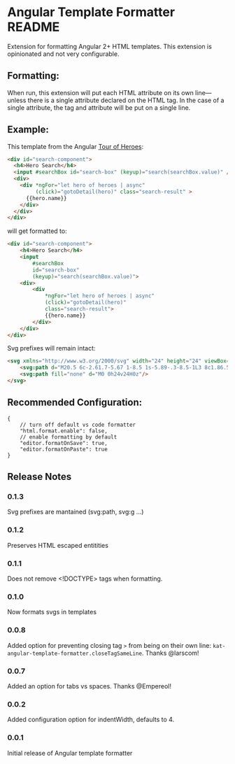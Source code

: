 # Angular Template Formatter README

Extension for formatting Angular 2+ HTML templates. This extension is opinionated and not very configurable.

## Formatting:

When run, this extension will put each HTML attribute on its own line—unless there is a single attribute declared on the HTML tag. In the case of a single attribute, the tag and attribute will be put on a single line.

## Example:

This template from the Angular [Tour of Heroes](https://github.com/johnpapa/angular-tour-of-heroes/blob/master/src/app/hero-search.component.html):

```html
<div id="search-component">
  <h4>Hero Search</h4>
  <input #searchBox id="search-box" (keyup)="search(searchBox.value)" />
  <div>
    <div *ngFor="let hero of heroes | async"
         (click)="gotoDetail(hero)" class="search-result" >
      {{hero.name}}
    </div>
  </div>
</div>
```

will get formatted to:

```html
<div id="search-component">
    <h4>Hero Search</h4>
    <input
        #searchBox
        id="search-box"
        (keyup)="search(searchBox.value)">
    <div>
        <div
            *ngFor="let hero of heroes | async"
            (click)="gotoDetail(hero)"
            class="search-result">
            {{hero.name}}
        </div>
    </div>
</div>
```

Svg prefixes will remain intact:
```html
<svg xmlns="http://www.w3.org/2000/svg" width="24" height="24" viewBox="0 0 24 24">
    <svg:path d="M20.5 6c-2.61.7-5.67 1-8.5 1s-5.89-.3-8.5-1L3 8c1.86.5 4 .83 6 1v13h2v-6h2v6h2V9c2-.17 4.14-.5 6-1l-.5-2zM12 6c1.1 0 2-.9 2-2s-.9-2-2-2-2 .9-2 2 .9 2 2 2z"/>
    <svg:path fill="none" d="M0 0h24v24H0z"/>
</svg>
```

## Recommended Configuration:

```
{
    // turn off default vs code formatter
    "html.format.enable": false,
    // enable formatting by default
    "editor.formatOnSave": true,
    "editor.formatOnPaste": true
}
```


## Release Notes
### 0.1.3

Svg prefixes are mantained (svg:path, svg:g ...)

### 0.1.2

Preserves HTML escaped entitities

### 0.1.1

Does not remove <!DOCTYPE> tags when formatting.

### 0.1.0

Now formats svgs in templates

### 0.0.8

Added option for preventing closing tag `>` from being on their own line: `kat-angular-template-formatter.closeTagSameLine`. Thanks @larscom!

### 0.0.7

Added an option for tabs vs spaces. Thanks @Empereol!

### 0.0.2

Added configuration option for indentWidth, defaults to 4.

### 0.0.1

Initial release of Angular template formatter
